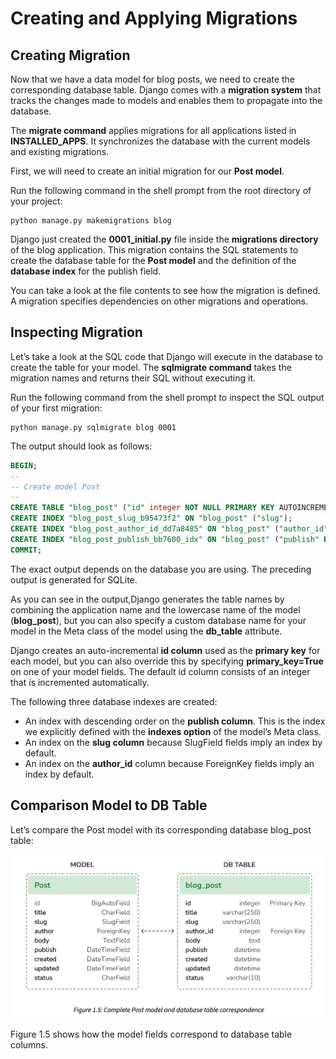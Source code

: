 # Creating and Applying Migrations

## Creating Migration

Now that we have a data model for blog posts, we need to create the corresponding database table. Django comes with a **migration system** that tracks the changes made to models and enables them to propagate into the database. 

The **migrate command** applies migrations for all applications listed in **INSTALLED_APPS**. It synchronizes the database with the current models and existing migrations. 

First, we will need to create an initial migration for our **Post model**. 

Run the following command in the shell prompt from the root directory of your project:

```shell
python manage.py makemigrations blog
```

Django just created the **0001_initial.py** file inside the **migrations directory** of the blog application. This migration contains the SQL statements to create the database table for the **Post model** and the definition of the **database index** for the publish field.

You can take a look at the file contents to see how the migration is defined. A migration specifies dependencies on other migrations and operations.

## Inspecting Migration

Let’s take a look at the SQL code that Django will execute in the database to create the table for your model. The **sqlmigrate command** takes the migration names and returns their SQL without executing it. 

Run the following command from the shell prompt to inspect the SQL output of your first migration:

```shell
python manage.py sqlmigrate blog 0001
```

The output should look as follows:

```sql
BEGIN;
--
-- Create model Post
--
CREATE TABLE "blog_post" ("id" integer NOT NULL PRIMARY KEY AUTOINCREMENT, "title" varchar(250) NOT NULL, "slug" varchar(250) NOT NULL, "body" text NOT NULL, "publish" datetime NOT NULL, "created" datetime NOT NULL, "updated" datetime NOT NULL, "status" varchar(2) NOT NULL, "author_id" integer NOT NULL REFERENCES "auth_user" ("id") DEFERRABLE INITIALLY DEFERRED);
CREATE INDEX "blog_post_slug_b95473f2" ON "blog_post" ("slug");
CREATE INDEX "blog_post_author_id_dd7a8485" ON "blog_post" ("author_id");
CREATE INDEX "blog_post_publish_bb7600_idx" ON "blog_post" ("publish" DESC);
COMMIT;
```

The exact output depends on the database you are using. The preceding output is generated for SQLite.

As you can see in the output,Django generates the table names by combining the application name and the lowercase name of the model (**blog_post**), but you can also specify a custom database name for your model in the Meta class of the model using the **db_table** attribute.

Django creates an auto-incremental **id column** used as the **primary key** for each model, but you can also override this by specifying **primary_key=True** on one of your model fields. The default id column consists of an integer that is incremented automatically.

The following three database indexes are created: 

- An index with descending order on the **publish column**. This is the index we explicitly defined with 				the **indexes option** of the model’s Meta class. 
- An index on the **slug column** because SlugField fields imply an index by default. 
- An index on the **author_id** column because ForeignKey fields imply an index by default.

## Comparison Model to DB Table

Let’s compare the Post model with its corresponding database blog_post table:

![model_to_db_comparison](media/model_to_db_comparison.png)

Figure 1.5 shows how the model fields correspond to database table columns.

